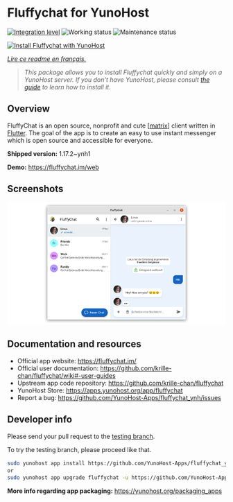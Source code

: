 <!--
N.B.: This README was automatically generated by https://github.com/YunoHost/apps/tree/master/tools/README-generator
It shall NOT be edited by hand.
-->

# Fluffychat for YunoHost

[![Integration level](https://dash.yunohost.org/integration/fluffychat.svg)](https://dash.yunohost.org/appci/app/fluffychat) ![Working status](https://ci-apps.yunohost.org/ci/badges/fluffychat.status.svg) ![Maintenance status](https://ci-apps.yunohost.org/ci/badges/fluffychat.maintain.svg)

[![Install Fluffychat with YunoHost](https://install-app.yunohost.org/install-with-yunohost.svg)](https://install-app.yunohost.org/?app=fluffychat)

*[Lire ce readme en français.](./README_fr.md)*

> *This package allows you to install Fluffychat quickly and simply on a YunoHost server.
If you don't have YunoHost, please consult [the guide](https://yunohost.org/#/install) to learn how to install it.*

## Overview

FluffyChat is an open source, nonprofit and cute [[matrix](https://matrix.org)] client written in [Flutter](https://flutter.dev). The goal of the app is to create an easy to use instant messenger which is open source and accessible for everyone.


**Shipped version:** 1.17.2~ynh1

**Demo:** https://fluffychat.im/web

## Screenshots

![Screenshot of Fluffychat](./doc/screenshots/screenshot.png)

## Documentation and resources

* Official app website: <https://fluffychat.im/>
* Official user documentation: <https://github.com/krille-chan/fluffychat/wiki#-user-guides>
* Upstream app code repository: <https://github.com/krille-chan/fluffychat>
* YunoHost Store: <https://apps.yunohost.org/app/fluffychat>
* Report a bug: <https://github.com/YunoHost-Apps/fluffychat_ynh/issues>

## Developer info

Please send your pull request to the [testing branch](https://github.com/YunoHost-Apps/fluffychat_ynh/tree/testing).

To try the testing branch, please proceed like that.

``` bash
sudo yunohost app install https://github.com/YunoHost-Apps/fluffychat_ynh/tree/testing --debug
or
sudo yunohost app upgrade fluffychat -u https://github.com/YunoHost-Apps/fluffychat_ynh/tree/testing --debug
```

**More info regarding app packaging:** <https://yunohost.org/packaging_apps>
